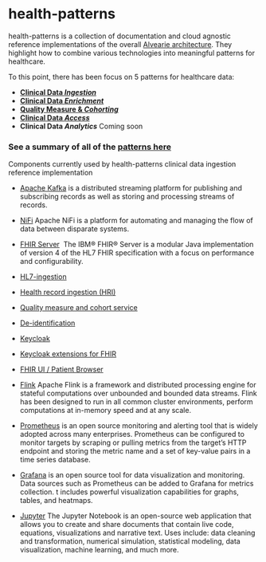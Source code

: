 # health-patterns
health-patterns is a collection of documentation and cloud agnostic reference implementations of the overall [Alvearie architecture](https://alvearie.io/architecture). They highlight how to combine various technologies into meaningful patterns for healthcare.

To this point, there has been focus on 5 patterns for healthcare data:
  - [**Clinical Data _Ingestion_**](ingest/README.md)
  - [**Clinical Data _Enrichment_**](enrich/README.md)  
  - [**Quality Measure & _Cohorting_**](cohort/README.md)
  - [**Clinical Data _Access_**](data-access)
  - **Clinical Data _Analytics_**  Coming soon


### See a summary of all of the [patterns here](https://alvearie.io/health-patterns/)

Components currently used by health-patterns clinical data ingestion reference implementation

- [Apache Kafka](https://kafka.apache.org/) is a distributed streaming platform for publishing and subscribing records as well as storing and processing streams of records.  


- [NiFi](https://nifi.apache.org/) Apache NiFi is a platform for automating and managing the flow of data between disparate systems. 

- [FHIR Server](https://github.com/IBM/FHIR)  The IBM® FHIR® Server is a modular Java implementation of version 4 of the HL7 FHIR specification with a focus on performance and configurability.

- [HL7-ingestion](https://github.com/Alvearie/HL7-ingestion)

- [Health record ingestion (HRI)](https://github.com/Alvearie/HRI)

- [Quality measure and cohort service](https://github.com/Alvearie/quality-measure-and-cohort-service)

- [De-identification](https://github.com/Alvearie/de-identification)

- [Keycloak](https://www.keycloak.org/)

- [Keycloak extensions for FHIR](https://github.com/Alvearie/keycloak-extensions-for-fhir)

- [FHIR UI / Patient Browser](https://github.com/Alvearie/patient-browser)


- [Flink](https://flink.apache.org/) Apache Flink is a framework and distributed processing engine for stateful computations over unbounded and bounded data streams. Flink has been designed to run in all common cluster environments, perform computations at in-memory speed and at any scale.

- [Prometheus](https://prometheus.io/) is an open source monitoring and alerting tool that is widely adopted across many enterprises. Prometheus can be configured to monitor targets by scraping or pulling metrics from the target’s HTTP endpoint and storing the metric name and a set of key-value pairs in a time series database.


- [Grafana](https://grafana.com/) is an open source tool for data visualization and monitoring. Data sources such as Prometheus can be added to Grafana for metrics collection. t includes powerful visualization capabilities for graphs, tables, and heatmaps. 


- [Jupyter](https://jupyter.org/) The Jupyter Notebook is an open-source web application that allows you to create and share documents that contain live code, equations, visualizations and narrative text. Uses include: data cleaning and transformation, numerical simulation, statistical modeling, data visualization, machine learning, and much more.
